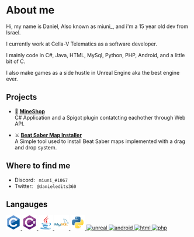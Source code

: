 # About me

Hi, my name is Daniel, Also known as miuni_, and i'm a 15 year old dev from Israel.

I currently work at Cella-V Telematics as a software developer.

I mainly code in C#, Java, HTML, MySql, Python, PHP, Android, and a little bit of C.

I also make games as a side hustle in Unreal Engine aka the best engine ever.

## Projects

 - 🏪 [**MineShop**](https://github.com/tzlpi/mineshop)
 <br> C# Application and a Spigot plugin contatcting eachother through Web API. </br>
 
 - ⚔️ [**Beat Saber Map Installer**](https://github.com/miunidll/Beat-Saber-Map-Installer)
 <br> A Simple tool used to install Beat Saber maps implemented with a drag and drop system. </br>
 
 
## Where to find me

 - Discord: <code> miuni_#1067 </code>
 - Twitter: <code> @danieledits360 </code>
 
 ## Langauges
 
<p align="left"> <a href="https://www.programiz.com/c-programming" target="_blank" rel="noreferrer"> 
<img src="https://raw.githubusercontent.com/devicons/devicon/master/icons/c/c-original.svg" alt="c" width="40" height="40"/> </a>
<a href="https://docs.microsoft.com/en-us/dotnet/csharp/tour-of-csharp/" target="_blank" rel="noreferrer"> <img src="https://raw.githubusercontent.com/devicons/devicon/master/icons/csharp/csharp-original.svg" alt="csharp" width="40" height="40"/> </a>
<a href="https://www.java.com" target="_blank" rel="noreferrer"> <img src="https://raw.githubusercontent.com/devicons/devicon/master/icons/java/java-original.svg" alt="java" width="40" height="40"/> </a> 
<a href="https://www.mysql.com/" target="_blank" rel="noreferrer"> <img src="https://raw.githubusercontent.com/devicons/devicon/master/icons/mysql/mysql-original-wordmark.svg" alt="mysql" width="40" height="40"/> </a> 
<a href="https://www.python.org" target="_blank" rel="noreferrer"> <img src="https://raw.githubusercontent.com/devicons/devicon/master/icons/python/python-original.svg" alt="python" width="40" height="40"/> </a> 
<a href="https://unrealengine.com/" target="_blank" rel="noreferrer"> <img src="https://upload.wikimedia.org/wikipedia/commons/d/da/Unreal_Engine_Logo.svg" alt="unreal" width="40" height="40"/> </a> 
<a href="https://www.android.com/" target="_blank" rel="noreferrer"> <img src="https://upload.wikimedia.org/wikipedia/commons/d/d7/Android_robot.svg" alt="android" width="40" height="40"/> </a>
<a href="https://www.w3schools.com/html/" target="_blank" rel="noreferrer"> <img src="https://upload.wikimedia.org/wikipedia/commons/6/61/HTML5_logo_and_wordmark.svg" alt="html" width="40" height="40"/> </a>
<a href="https://www.w3schools.com/php/" target="_blank" rel="noreferrer"> <img src="https://upload.wikimedia.org/wikipedia/commons/2/27/PHP-logo.svg" alt="php" width="40" height="40"/> </a></p>
